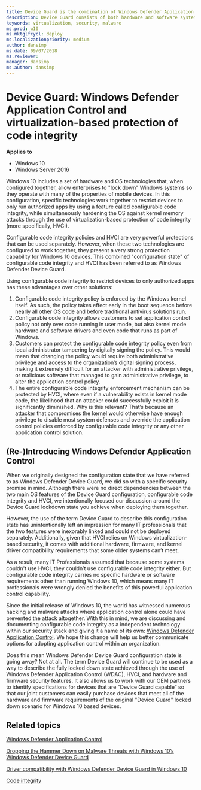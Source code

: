 ```yaml
---
title: Device Guard is the combination of Windows Defender Application Control and virtualization-based protection of code integrity (Windows 10)
description: Device Guard consists of both hardware and software system integrity hardening capabilites that can be deployed separately or in combination.
keywords: virtualization, security, malware
ms.prod: w10
ms.mktglfcycl: deploy
ms.localizationpriority: medium
author: dansimp
ms.date: 09/07/2018
ms.reviewer: 
manager: dansimp
ms.author: dansimp
---
```


# Device Guard: Windows Defender Application Control and virtualization-based protection of code integrity

**Applies to**
-   Windows 10
-   Windows Server 2016

Windows 10 includes a set of hardware and OS technologies that, when configured together, allow enterprises to "lock down" Windows systems so they operate with many of the properties of mobile devices. In this configuration, specific technologies work together to restrict devices to only run authorized apps by using a feature called configurable code integrity, while simultaneously hardening the OS against kernel memory attacks through the use of virtualization-based protection of code integrity (more specifically, HVCI). 

Configurable code integrity policies and HVCI are very powerful protections that can be used separately. However, when these two technologies are configured to work together, they present a very strong protection capability for Windows 10 devices. This combined "configuration state" of configurable code integrity and HVCI has been referred to as Windows Defender Device Guard. 

Using configurable code integrity to restrict devices to only authorized apps has these advantages over other solutions:

1. Configurable code integrity policy is enforced by the Windows kernel itself. As such, the policy takes effect early in the boot sequence before nearly all other OS code and before traditional antivirus solutions run. 
2. Configurable code integrity allows customers to set application control policy not only over code running in user mode, but also kernel mode hardware and software drivers and even code that runs as part of Windows. 
3. Customers can protect the configurable code integrity policy even from local administrator tampering by digitally signing the policy. This would mean that changing the policy would require both administrative privilege and access to the organization’s digital signing process, making it extremely difficult for an attacker with administrative privilege, or malicious software that managed to gain administrative privilege, to alter the application control policy. 
4. The entire configurable code integrity enforcement mechanism can be protected by HVCI, where even if a vulnerability exists in kernel mode code, the likelihood that an attacker could successfully exploit it is significantly diminished. Why is this relevant? That’s because an attacker that compromises the kernel would otherwise have enough privilege to disable most system defenses and override the application control policies enforced by configurable code integrity or any other application control solution.

## (Re-)Introducing Windows Defender Application Control

When we originally designed the configuration state that we have referred to as Windows Defender Device Guard, we did so with a specific security promise in mind. Although there were no direct dependencies between the two main OS features of the Device Guard configuration, configurable code integrity and HVCI, we intentionally focused our discussion around the Device Guard lockdown state you achieve when deploying them together. 

However, the use of the term Device Guard to describe this configuration state has unintentionally left an impression for many IT professionals that the two features were inexorably linked and could not be deployed separately. 
Additionally, given that HVCI relies on Windows virtualization-based security, it comes with additional hardware, firmware, and kernel driver compatibility requirements that some older systems can’t meet. 

As a result, many IT Professionals assumed that because some systems couldn't use HVCI, they couldn’t use configurable code integrity either. 
But configurable code integrity carries no specific hardware or software requirements other than running Windows 10, which means many IT professionals were wrongly denied the benefits of this powerful application control capability.

Since the initial release of Windows 10, the world has witnessed numerous hacking and malware attacks where application control alone could have prevented the attack altogether. With this in mind, we are discussing and documenting configurable code integrity as a independent technology within our security stack and giving it a name of its own: [Windows Defender Application Control](https://docs.microsoft.com/windows/security/threat-protection/windows-defender-application-control). 
We hope this change will help us better communicate options for adopting application control within an organization.

Does this mean Windows Defender Device Guard configuration state is going away? Not at all. The term Device Guard will continue to be used as a way to describe the fully locked down state achieved through the use of Windows Defender Application Control (WDAC), HVCI, and hardware and firmware security features. It also allows us to work with our OEM partners to identify specifications for devices that are “Device Guard capable” so that our joint customers can easily purchase devices that meet all of the hardware and firmware requirements of the original "Device Guard" locked down scenario for Windows 10 based devices.

## Related topics

[Windows Defender Application Control](https://docs.microsoft.com/windows/security/threat-protection/windows-defender-application-control)

[Dropping the Hammer Down on Malware Threats with Windows 10’s Windows Defender Device Guard](https://channel9.msdn.com/Events/Ignite/2015/BRK2336)

[Driver compatibility with Windows Defender Device Guard in Windows 10](https://blogs.msdn.microsoft.com/windows_hardware_certification/2015/05/22/driver-compatibility-with-device-guard-in-windows-10)

[Code integrity](https://technet.microsoft.com/library/dd348642.aspx)


